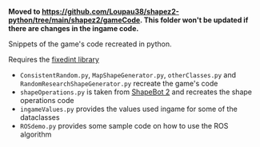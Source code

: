 **Moved to https://github.com/Loupau38/shapez2-python/tree/main/shapez2/gameCode. This folder won't be updated if there are changes in the ingame code.**

Snippets of the game's code recreated in python.

Requires the [fixedint library](https://pypi.org/project/fixedint/)

- `ConsistentRandom.py`, `MapShapeGenerator.py`, `otherClasses.py` and `RandomResearchShapeGenerator.py` recreate the game's code
- `shapeOperations.py` is taken from [ShapeBot 2](https://github.com/tobspr-games/shapez-2-discord-bot) and recreates the shape operations code
- `ingameValues.py` provides the values used ingame for some of the dataclasses
- `ROSdemo.py` provides some sample code on how to use the ROS algorithm